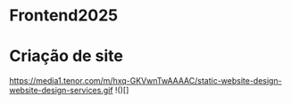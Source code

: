 # Frontend2025
# Criação de site
https://media1.tenor.com/m/hxq-GKVwnTwAAAAC/static-website-design-website-design-services.gif
!()[]
